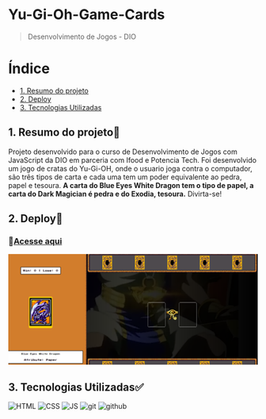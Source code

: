 # Yu-Gi-Oh-Game-Cards
>Desenvolvimento de Jogos - DIO

# Índice

* [1. Resumo do projeto](#1-resumo-do-projeto)
* [2. Deploy](#2-deploy)
* [3. Tecnologias Utilizadas](#3-tecnologias-utilizadas)


## 1. Resumo do projeto📝
Projeto desenvolvido para o curso de Desenvolvimento de Jogos com JavaScript da DIO em parceria com Ifood e Potencia Tech. Foi desenvolvido um jogo de cratas do Yu-Gi-OH, onde o usuario joga contra o computador, são três tipos de carta e cada uma tem um poder equivalente ao pedra, papel e tesoura. <strong>A carta do Blue Eyes White Dragon tem o tipo de papel, a carta do Dark Magician é pedra e do Exodia, tesoura.</strong> Divirta-se!

## 2. Deploy📝
### 📎[Acesse aqui]()
![preview](src/assets/icons/preview.png)

## 3. Tecnologias Utilizadas✅ 
<img alt="HTML" height="50" src="https://cdn2.iconfinder.com/data/icons/designer-skills/128/code-programming-html-markup-develop-layout-language-512.png"> <img alt="CSS" height="50" src="https://cdn2.iconfinder.com/data/icons/designer-skills/128/code-programming-css-style-develop-layout-language-512.png"> <img alt="JS" height="50" src="https://cdn2.iconfinder.com/data/icons/designer-skills/128/code-programming-javascript-software-develop-command-language-256.png"> <img alt="git" height="40" src="https://cdn3.iconfinder.com/data/icons/social-media-2169/24/social_media_social_media_logo_git-256.png"/> <img alt="github" height="45" src="https://cdn1.iconfinder.com/data/icons/unicons-line-vol-3/24/github-256.png"/>


